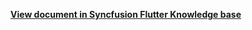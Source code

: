 **[View document in Syncfusion Flutter Knowledge base](https://www.syncfusion.com/kb/10999/how-to-get-appointment-details-from-the-ontap-event-of-the-flutter-event-calendar)**


